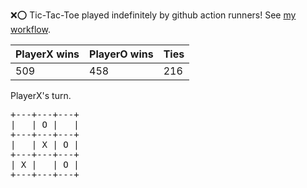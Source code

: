 :x::o: Tic-Tac-Toe played indefinitely by github action runners! See [my workflow](.github/workflows/play.yaml).

|PlayerX wins|PlayerO wins|Ties|
|-|-|-|
|509|458|216|

PlayerX's turn.

<pre>
+---+---+---+
|   | O |   |
+---+---+---+
|   | X | O |
+---+---+---+
| X |   | O |
+---+---+---+
</pre>